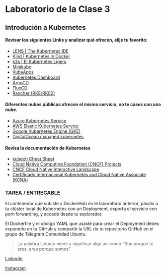 # Laboratorio de la Clase 3
## Introdución a Kubernetes


#### Revisar los siguientes Links y analizar qué ofrecen, elije tu favorito:
- [LENS | The Kubernetes IDE](https://k8slens.dev/) 
- [Kind | Kubernetes in Docker](https://kind.sigs.k8s.io/)
- [k3s | El Kubernetes Ligero](https://k3s.io/)
- [Minikube](https://minikube.sigs.k8s.io/docs/)
- [KubeApps](https://bitnami.com/kubernetes/kubeapps)
- [Kubernetes Dashboard](https://kubernetes.io/docs/tasks/access-application-cluster/web-ui-dashboard/)
- [ArgoCD](https://argoproj.github.io/cd/)
- [FluxCD](https://fluxcd.io/)
- [Rancher (RKE/RKE2)](https://www.rancher.com/)

#### Diferentes nubes públicas ofrecen el mismo servicio, no te cases con una nube.
- [Azure Kubernetes Service](https://learn.microsoft.com/es-es/azure/aks/intro-kubernetes)
- [AWS Elastic Kubernetes Service](https://aws.amazon.com/es/eks/)
- [Google Kubernetes Engine (GKE)](https://cloud.google.com/kubernetes-engine?hl=es)
- [DigitalOcean managed kubernetes](https://www.digitalocean.com/products/kubernetes)


#### Revisa la documentación de Kubernetes 
- [kubectl Cheat Sheet](https://kubernetes.io/docs/reference/kubectl/cheatsheet/)
- [Cloud Native Computing Foundation (CNCF) Projects](https://www.cncf.io/projects/)
- [CNCF Cloud Native Interactive Landscape](https://landscape.cncf.io/)
- [Certificado Internacional Kubernetes and Cloud Native Associate (KCNA)](https://training.linuxfoundation.org/certification/kubernetes-cloud-native-associate/) 

### TAREA / ENTREGABLE
El contenedor que subiste a DockerHub en le laboratorio anterior, pásalo a tu clúster local de Kubernetes con un Deployment, 
exporta el servicio con port-forwarding, y accede desde tu explorador.

El Dockerfile y el código YAML que usaste para crear el Deployment debes exponerlo en tu GitHub 
y compartir la URL de tu repositorio GitHub en el grupo de Télegram Comunidad Ubuntu.



> La palabra Ubuntu viene a significar algo así como 
> "Soy porque tú eres, eres porque somos"


[LinkedIn](https://www.linkedin.com/company/ubuntuacademia)

[Instagram](https://www.instagram.com/ubuntu.consultores/) 


